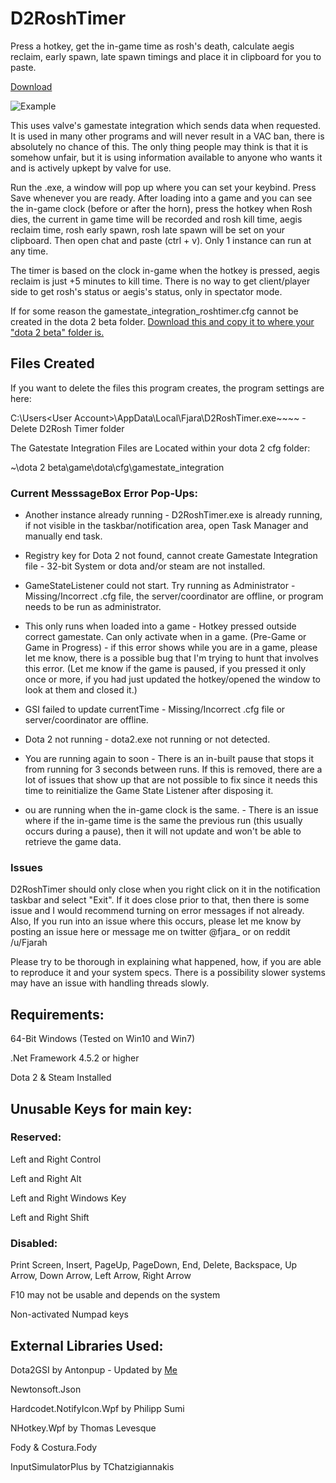 # D2RoshTimer
Press a hotkey, get the in-game time as rosh's death, calculate aegis reclaim, early spawn, late spawn timings and place it in clipboard for you to paste.

[Download](https://github.com/robuhde/D2RoshTimer/raw/master/Downloads/D2RoshTimer.exe)

![Example](https://raw.githubusercontent.com/robuhde/D2RoshTimer/master/Resources/Sample.png)

This uses valve's gamestate integration which sends data when requested. It is used in many other programs and will never result in a VAC ban, there is absolutely no chance of this. The only thing people may think is that it is somehow unfair, but it is using information available to anyone who wants it and is actively upkept by valve for use.

Run the .exe, a window will pop up where you can set your keybind. Press Save whenever you are ready. After loading into a game and you can see the in-game clock (before or after the horn), press the hotkey when Rosh dies, the current in game time will be recorded and rosh kill time, aegis reclaim time, rosh early spawn, rosh late spawn will be set on your clipboard. Then open chat and paste (ctrl + v). Only 1 instance can run at any time.

The timer is based on the clock in-game when the hotkey is pressed, aegis reclaim is just +5 minutes to kill time. There is no way to get client/player side to get rosh's status or aegis's status, only in spectator mode. 

If for some reason the gamestate_integration_roshtimer.cfg  cannot be created in the dota 2 beta folder. [Download this and copy it to where your "dota 2 beta" folder is.](https://github.com/robuhde/D2RoshTimer/raw/master/Downloads/Manual%20cfg%20placement.zip)

## Files Created

If you want to delete the files this program creates, the program settings are here:

C:\Users\<User Account>\AppData\Local\Fjara\D2RoshTimer.exe~~~~ - Delete D2Rosh Timer folder

The Gatestate Integration Files are Located within your dota 2 cfg folder:

~\dota 2 beta\game\dota\cfg\gamestate_integration


### Current MesssageBox Error Pop-Ups:

- Another instance already running - D2RoshTimer.exe is already running, if not visible in the taskbar/notification area, open Task Manager and manually end task.

- Registry key for Dota 2 not found, cannot create Gamestate Integration file - 32-bit System or dota and/or steam are not installed.

- GameStateListener could not start. Try running as Administrator - Missing/Incorrect .cfg file, the server/coordinator are offline, or program needs to be run as administrator.

- This only runs when loaded into a game - Hotkey pressed outside correct gamestate. Can only activate when in a game. (Pre-Game or Game in Progress) - if this error shows while you are in a game, please let me know, there is a possible bug that I'm trying to hunt that involves this error.  (Let me know if the game is paused, if you pressed it only once or more, if you had just updated the hotkey/opened the window to look at them and closed it.)

- GSI failed to update currentTime - Missing/Incorrect .cfg file or server/coordinator are offline.

- Dota 2 not running - dota2.exe not running or not detected.

- You are running again to soon - There is an in-built pause that stops it from running for 3 seconds between runs. If this is removed, there are a lot of issues that show up that are not possible to fix since it needs this time to reinitialize the Game State Listener after disposing it.

- ou are running when the in-game clock is the same. - There is an issue where if the in-game time is the same the previous run (this usually occurs during a pause), then it will not update and won't be able to retrieve the game data.

### Issues

D2RoshTimer should only close when you right click on it in the notification taskbar and select "Exit". If it does close prior to that, then there is some issue and I would recommend turning on error messages if not already. Also, If you run into an issue where this occurs, please let me know by posting an issue here or message me on twitter @fjara_ or on reddit /u/Fjarah

Please try to be thorough in explaining what happened, how, if you are able to reproduce it and your system specs. There is a possibility slower systems may have an issue with handling threads slowly. 

## Requirements:
64-Bit Windows (Tested on Win10 and Win7)

.Net Framework 4.5.2 or higher

Dota 2 & Steam Installed

## Unusable Keys for main key:
### Reserved:
Left and Right Control

Left and Right Alt

Left and Right Windows Key

Left and Right Shift

### Disabled:
Print Screen, Insert, PageUp, PageDown, End, Delete, Backspace, Up Arrow, Down Arrow, Left Arrow, Right Arrow

F10 may not be usable and depends on the system

Non-activated Numpad keys

## External Libraries Used:
Dota2GSI by Antonpup - Updated by [Me](https://github.com/robuhde/Dota2GSI)

Newtonsoft.Json

Hardcodet.NotifyIcon.Wpf by Philipp Sumi

NHotkey.Wpf by Thomas Levesque

Fody & Costura.Fody

InputSimulatorPlus by TChatzigiannakis
